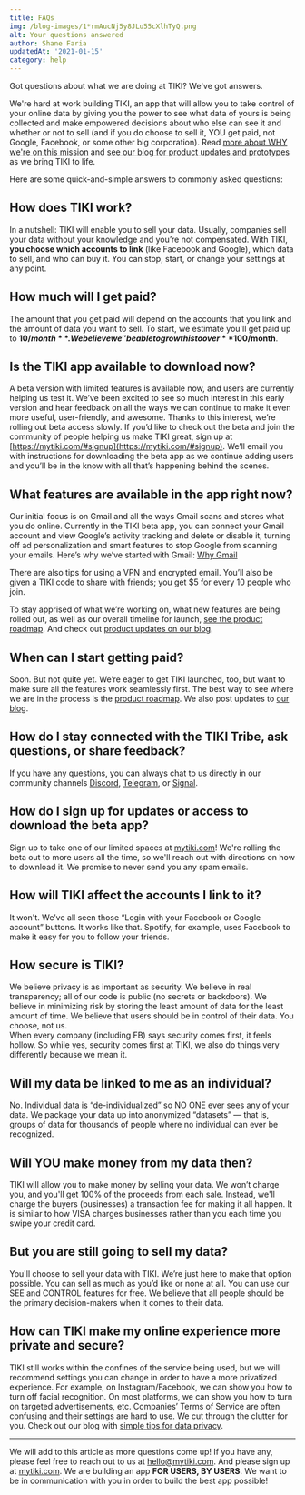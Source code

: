 ```yaml
---
title: FAQs
img: /blog-images/1*rmAucNj5y8JLu55cXlhTyQ.png
alt: Your questions answered
author: Shane Faria
updatedAt: '2021-01-15'
category: help
---
```

Got questions about what we are doing at TIKI? We've got answers.

We're hard at work building TIKI, an app that will allow you to take control of your online data by giving you the power to see what data of yours is being collected and make empowered decisions about who else can see it and whether or not to sell (and if you do choose to sell it, YOU get paid, not Google, Facebook, or some other big corporation). Read [more about WHY we're on this mission](https://mytiki.com/blog/executive-summary-0421) and [see our blog for product updates and prototypes](https://mytiki.com/blog/category/product) as we bring TIKI to life. 

Here are some quick-and-simple answers to commonly asked questions: 

## How does TIKI work?

In a nutshell: TIKI will enable you to sell your data. Usually, companies sell your data without your knowledge and you’re not compensated.
With TIKI, **you choose which accounts to link** (like Facebook and Google), which data to sell, and who can buy it. You
can stop, start, or change your settings at any point.

## How much will I get paid?

The amount that you get paid will depend on the accounts that you link and the amount of data you want to sell. To
start, we estimate you'll get paid up to **$10/month**. We believe we'' be able to grow this to over **$100/month**.

## Is the TIKI app available to download now? 
A beta version with limited features is available now, and users are currently helping us test it. We’ve been excited to see so much interest in this early version and hear feedback on all the ways we can continue to make it even more useful, user-friendly, and awesome. Thanks to this interest, we’re rolling out beta access slowly. If you’d like to check out the beta and join the community of people helping us make TIKI great, sign up at [https://mytiki.com/#signup](https://mytiki.com/#signup). We’ll email you with instructions for downloading the beta app as we continue adding users and you’ll be in the know with all that’s happening behind the scenes. 

## What features are available in the app right now? 
Our initial focus is on Gmail and all the ways Gmail scans and stores what you do online. Currently in the TIKI beta app, you can connect your Gmail account and view Google’s activity tracking and delete or disable it, turning off ad personalization and smart features to stop Google from scanning your emails. Here’s why we’ve started with Gmail: [Why Gmail](https://mytiki.com/blog/why-gmail)

There are also tips for using a VPN and encrypted email. You’ll also be given a TIKI code to share with friends; you get $5 for every 10 people who join. 

To stay apprised of what we’re working on, what new features are being rolled out, as well as our overall timeline for launch, [see the product roadmap](mytiki.com/roadmap). And check out [product updates on our blog](https://mytiki.com/blog/category/product).

## When can I start getting paid?
Soon. But not quite yet. We’re eager to get TIKI launched, too, but want to make sure all the features work seamlessly first. The best way to see where we are in the process is the [product roadmap](mytiki.com/roadmap). We also post updates to [our blog](https://mytiki.com/blog/category/product).

## How do I stay connected with the TIKI Tribe, ask questions, or share feedback? 

If you have any questions, you can always chat to us directly in our community channels [Discord](https://discord.com/invite/evjYQq48Be), [Telegram](https://t.me/mytikiapp), or [Signal](https://signal.group/#CjQKIA66Eq2VHecpcCd-cu-dziozMRSH3EuQdcZJNyMOYNi5EhC0coWtjWzKQ1dDKEjMqhkP).  

## How do I sign up for updates or access to download the beta app?

Sign up to take one of our limited spaces at [mytiki.com](https://mytiki.com/#signup)! We're rolling the beta out to more users all the time, so we'll reach out with directions on how to download it. We promise to never send you any spam emails.

## How will TIKI affect the accounts I link to it?

It won't. We’ve all seen those “Login with your Facebook or Google account” buttons. It works like that.
Spotify, for example, uses Facebook to make it easy for you to follow your friends.

## How secure is TIKI?

We believe privacy is as important as security. We believe in real transparency; all of our code is public (no secrets
or backdoors). We believe in minimizing risk by storing the least amount of data for the least amount of time. We
believe that users should be in control of their data. You choose, not us.  
When every company (including FB) says security comes first, it feels hollow. So while yes, security comes first at
TIKI, we also do things very differently because we mean it.

## Will my data be linked to me as an individual?

No. Individual data is “de-individualized” so NO ONE ever sees any of your data. We package your data up into anonymized
“datasets” — that is, groups of data for thousands of people where no individual can ever be recognized.

## Will YOU make money from my data then?

TIKI will allow you to make money by selling your data. We won’t charge you, and you'll get 100% of the proceeds from each sale.
Instead, we'll charge the buyers (businesses) a transaction fee for making it all happen. It is similar to how VISA charges
businesses rather than you each time you swipe your credit card.

## But you are still going to sell my data?

You'll choose to sell your data with TIKI. We’re just here to make that option possible. You can sell as much as you’d like or 
none at all. You can use our SEE and CONTROL features for free. We believe that all people should be the primary
decision-makers when it comes to their data.

## How can TIKI make my online experience more private and secure?

TIKI still works within the confines of the service being used, but we will recommend settings you can change in order
to have a more privatized experience. For example, on Instagram/Facebook, we can show you how to turn off facial
recognition. On most platforms, we can show you how to turn on targeted advertisements, etc. Companies’ Terms of Service
are often confusing and their settings are hard to use. We cut through the clutter for you. Check out our blog with [simple tips for data privacy](https://mytiki.com/blog/online-data-privacy-tips). 

---

We will add to this article as more questions come up! If you have any, please feel free to reach out to us
at [hello@mytiki.com](mailto:hello@mytiki.com). And please sign up at [mytiki.com](https://mytiki.com/#signup). We are
building an app **FOR USERS, BY USERS**. We want to be in communication with you in order to build the best app
possible!
